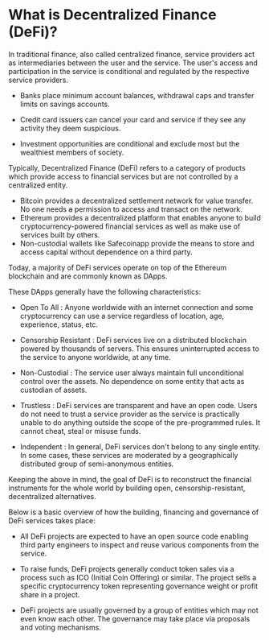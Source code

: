# What is Decentralized Finance (DeFi)?

In traditional finance, also called centralized finance, service providers act as intermediaries between the user and the service. The user's access and participation in the service is conditional and regulated by the respective service providers.

- Banks place minimum account balances, withdrawal caps and transfer limits on savings accounts.

- Credit card issuers can cancel your card and service if they see any activity they deem suspicious.

- Investment opportunities are conditional and exclude most but the wealthiest members of society.

Typically, Decentralized Finance (DeFi) refers to a category of products which provide access to financial services but are not controlled by a centralized entity.

- Bitcoin provides a decentralized settlement network for value transfer. No one needs ~~a~~ permission to access and transact on the network.
- Ethereum provides a decentralized platform that enables anyone to build cryptocurrency-powered financial services as well as make use of services built by others.
- Non-custodial wallets like Safecoinapp provide the means to store and access capital without dependence on a third party.

Today, a majority of DeFi services operate on top of the Ethereum blockchain and are commonly known as DApps.

These DApps generally have the following characteristics:

- Open To All : Anyone worldwide with an internet connection and some cryptocurrency can use a service regardless of location, age, experience, status, etc.

- Censorship Resistant : DeFi services live on a distributed blockchain powered by thousands of servers. This ensures uninterrupted access to the service to anyone worldwide, at any time.

- Non-Custodial : The service user always maintain full unconditional control over the assets. No dependence on some entity that acts as custodian of assets.

- Trustless : DeFi services are transparent and have an open code. Users do not need to trust a service provider as the service is practically unable to do anything outside the scope of the pre-programmed rules. It cannot cheat, steal or misuse funds.

- Independent : In general, DeFi services don't belong to any single entity. In some cases, these services are moderated by a geographically distributed group of semi-anonymous entities.

Keeping the above in mind, the goal of DeFi is to reconstruct the financial instruments for the whole world by building open, censorship-resistant, decentralized alternatives.

Below is a basic overview of how the building, financing and governance of DeFi services takes place:

- All DeFi projects are expected to have an open source code enabling third party engineers to inspect and reuse various components from the service.

- To raise funds, DeFi projects generally conduct token sales via a process such as ICO (Initial Coin Offering) or similar. The project sells a specific cryptocurrency token representing governance weight or profit share in a project.

- DeFi projects are usually governed by a group of entities which may not even know each other. The governance may take place via proposals and voting mechanisms.
